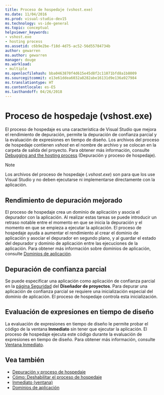 ```yaml
---
title: Proceso de hospedaje (vshost.exe)
ms.date: 11/04/2016
ms.prod: visual-studio-dev15
ms.technology: vs-ide-general
ms.topic: conceptual
helpviewer_keywords:
- vshost.exe
- hosting process
ms.assetid: c6b9e2be-f18d-4d75-ac52-56d55784734b
author: gewarren
ms.author: gewarren
manager: douge
ms.workload:
- multiple
ms.openlocfilehash: bba0463870f4d615e45d8f2c11071bfd8a1b8009
ms.sourcegitcommit: e13e61ddea6032a8282abe16131d9e136a927984
ms.translationtype: HT
ms.contentlocale: es-ES
ms.lasthandoff: 04/26/2018
---
```

# <a name="hosting-process-vshostexe"></a>Proceso de hospedaje (vshost.exe)

El proceso de hospedaje es una característica de Visual Studio que mejora el rendimiento de depuración, permite la depuración de confianza parcial y la evaluación de expresiones en tiempo de diseño. Los archivos del proceso de hospedaje contienen *vshost* en el nombre de archivo y se colocan en la carpeta de salida del proyecto. Para obtener más información, consulte [Debugging and the hosting process](../debugger/debugging-and-the-hosting-process.md) (Depuración y proceso de hospedaje).

> [!NOTE]
> Los archivos del proceso de hospedaje (*.vshost.exe*) son para que los use Visual Studio y no deben ejecutarse ni implementarse directamente con la aplicación.

## <a name="improved-debugging-performance"></a>Rendimiento de depuración mejorado
 El proceso de hospedaje crea un dominio de aplicación y asocia el depurador con la aplicación. Al realizar estas tareas se puede introducir un retraso notable entre el momento en que se inicia la depuración y el momento en que se empieza a ejecutar la aplicación. El proceso de hospedaje ayuda a aumentar el rendimiento al crear el dominio de aplicación y asociar el depurador en segundo plano, y al guardar el estado del depurador y dominio de aplicación entre las ejecuciones de la aplicación. Para obtener más información sobre dominios de aplicación, consulte [Dominios de aplicación](/dotnet/framework/app-domains/application-domains).

## <a name="partial-trust-debugging"></a>Depuración de confianza parcial
 Se puede especificar una aplicación como aplicación de confianza parcial en la [página Seguridad](../ide/reference/security-page-project-designer.md) del **Diseñador de proyectos**. Para depurar una aplicación de confianza parcial se requiere una inicialización especial del dominio de aplicación. El proceso de hospedaje controla esta inicialización.

## <a name="design-time-expression-evaluation"></a>Evaluación de expresiones en tiempo de diseño
 La evaluación de expresiones en tiempo de diseño le permite probar el código de la ventana **Inmediato** sin tener que ejecutar la aplicación. El proceso de hospedaje ejecuta este código durante la evaluación de expresiones en tiempo de diseño. Para obtener más información, consulte [Ventana Inmediato](../ide/reference/immediate-window.md).

## <a name="see-also"></a>Vea también

- [Depuración y proceso de hospedaje](../debugger/debugging-and-the-hosting-process.md)
- [Cómo: Deshabilitar el proceso de hospedaje](../ide/how-to-disable-the-hosting-process.md)
- [Inmediato (ventana)](../ide/reference/immediate-window.md)
- [Dominios de aplicación](/dotnet/framework/app-domains/application-domains)